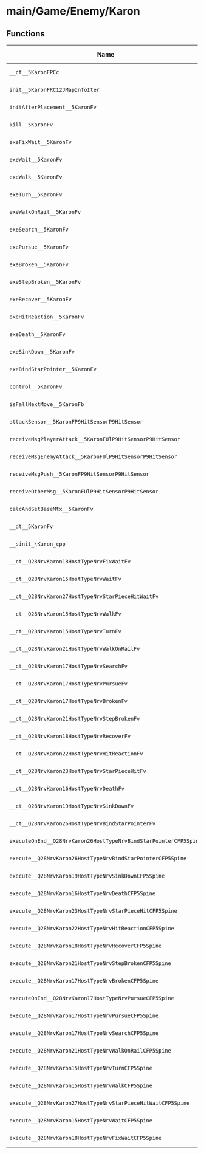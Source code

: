 # main/Game/Enemy/Karon

## Functions

| Name | Address | Match % |
|------|---------|---------|
| `__ct__5KaronFPCc` | `0x8010E608` | :x: (0.0%) |
| `init__5KaronFRC12JMapInfoIter` | `0x8010E65C` | :x: (0.0%) |
| `initAfterPlacement__5KaronFv` | `0x8010E8D4` | :x: (0.0%) |
| `kill__5KaronFv` | `0x8010E8D8` | :x: (0.0%) |
| `exeFixWait__5KaronFv` | `0x8010E944` | :x: (0.0%) |
| `exeWait__5KaronFv` | `0x8010E9E8` | :x: (0.0%) |
| `exeWalk__5KaronFv` | `0x8010EB34` | :x: (0.0%) |
| `exeTurn__5KaronFv` | `0x8010EC34` | :x: (0.0%) |
| `exeWalkOnRail__5KaronFv` | `0x8010ED64` | :x: (0.0%) |
| `exeSearch__5KaronFv` | `0x8010EE0C` | :x: (0.0%) |
| `exePursue__5KaronFv` | `0x8010EEA4` | :x: (0.0%) |
| `exeBroken__5KaronFv` | `0x8010EF60` | :x: (0.0%) |
| `exeStepBroken__5KaronFv` | `0x8010F0F0` | :x: (0.0%) |
| `exeRecover__5KaronFv` | `0x8010F280` | :x: (0.0%) |
| `exeHitReaction__5KaronFv` | `0x8010F364` | :x: (0.0%) |
| `exeDeath__5KaronFv` | `0x8010F4F8` | :x: (0.0%) |
| `exeSinkDown__5KaronFv` | `0x8010F5B4` | :x: (0.0%) |
| `exeBindStarPointer__5KaronFv` | `0x8010F6B0` | :x: (0.0%) |
| `control__5KaronFv` | `0x8010F6E8` | :x: (0.0%) |
| `isFallNextMove__5KaronFb` | `0x8010F8FC` | :x: (0.0%) |
| `attackSensor__5KaronFP9HitSensorP9HitSensor` | `0x8010F968` | :x: (0.0%) |
| `receiveMsgPlayerAttack__5KaronFUlP9HitSensorP9HitSensor` | `0x8010FBB8` | :x: (0.0%) |
| `receiveMsgEnemyAttack__5KaronFUlP9HitSensorP9HitSensor` | `0x8010FDC8` | :x: (0.0%) |
| `receiveMsgPush__5KaronFP9HitSensorP9HitSensor` | `0x8010FE54` | :x: (0.0%) |
| `receiveOtherMsg__5KaronFUlP9HitSensorP9HitSensor` | `0x8010FF14` | :x: (0.0%) |
| `calcAndSetBaseMtx__5KaronFv` | `0x8010FFA4` | :x: (0.0%) |
| `__dt__5KaronFv` | `0x80110000` | :x: (0.0%) |
| `__sinit_\Karon_cpp` | `0x8011005C` | :x: (0.0%) |
| `__ct__Q28NrvKaron18HostTypeNrvFixWaitFv` | `0x801100F8` | :x: (0.0%) |
| `__ct__Q28NrvKaron15HostTypeNrvWaitFv` | `0x80110108` | :x: (0.0%) |
| `__ct__Q28NrvKaron27HostTypeNrvStarPieceHitWaitFv` | `0x80110118` | :x: (0.0%) |
| `__ct__Q28NrvKaron15HostTypeNrvWalkFv` | `0x80110128` | :x: (0.0%) |
| `__ct__Q28NrvKaron15HostTypeNrvTurnFv` | `0x80110138` | :x: (0.0%) |
| `__ct__Q28NrvKaron21HostTypeNrvWalkOnRailFv` | `0x80110148` | :x: (0.0%) |
| `__ct__Q28NrvKaron17HostTypeNrvSearchFv` | `0x80110158` | :x: (0.0%) |
| `__ct__Q28NrvKaron17HostTypeNrvPursueFv` | `0x80110168` | :x: (0.0%) |
| `__ct__Q28NrvKaron17HostTypeNrvBrokenFv` | `0x80110178` | :x: (0.0%) |
| `__ct__Q28NrvKaron21HostTypeNrvStepBrokenFv` | `0x80110188` | :x: (0.0%) |
| `__ct__Q28NrvKaron18HostTypeNrvRecoverFv` | `0x80110198` | :x: (0.0%) |
| `__ct__Q28NrvKaron22HostTypeNrvHitReactionFv` | `0x801101A8` | :x: (0.0%) |
| `__ct__Q28NrvKaron23HostTypeNrvStarPieceHitFv` | `0x801101B8` | :x: (0.0%) |
| `__ct__Q28NrvKaron16HostTypeNrvDeathFv` | `0x801101C8` | :x: (0.0%) |
| `__ct__Q28NrvKaron19HostTypeNrvSinkDownFv` | `0x801101D8` | :x: (0.0%) |
| `__ct__Q28NrvKaron26HostTypeNrvBindStarPointerFv` | `0x801101E8` | :x: (0.0%) |
| `executeOnEnd__Q28NrvKaron26HostTypeNrvBindStarPointerCFP5Spine` | `0x801101F8` | :x: (0.0%) |
| `execute__Q28NrvKaron26HostTypeNrvBindStarPointerCFP5Spine` | `0x80110210` | :x: (0.0%) |
| `execute__Q28NrvKaron19HostTypeNrvSinkDownCFP5Spine` | `0x80110218` | :x: (0.0%) |
| `execute__Q28NrvKaron16HostTypeNrvDeathCFP5Spine` | `0x80110220` | :x: (0.0%) |
| `execute__Q28NrvKaron23HostTypeNrvStarPieceHitCFP5Spine` | `0x80110228` | :x: (0.0%) |
| `execute__Q28NrvKaron22HostTypeNrvHitReactionCFP5Spine` | `0x80110230` | :x: (0.0%) |
| `execute__Q28NrvKaron18HostTypeNrvRecoverCFP5Spine` | `0x80110238` | :x: (0.0%) |
| `execute__Q28NrvKaron21HostTypeNrvStepBrokenCFP5Spine` | `0x80110240` | :x: (0.0%) |
| `execute__Q28NrvKaron17HostTypeNrvBrokenCFP5Spine` | `0x80110248` | :x: (0.0%) |
| `executeOnEnd__Q28NrvKaron17HostTypeNrvPursueCFP5Spine` | `0x80110250` | :x: (0.0%) |
| `execute__Q28NrvKaron17HostTypeNrvPursueCFP5Spine` | `0x80110258` | :x: (0.0%) |
| `execute__Q28NrvKaron17HostTypeNrvSearchCFP5Spine` | `0x80110260` | :x: (0.0%) |
| `execute__Q28NrvKaron21HostTypeNrvWalkOnRailCFP5Spine` | `0x80110268` | :x: (0.0%) |
| `execute__Q28NrvKaron15HostTypeNrvTurnCFP5Spine` | `0x80110270` | :x: (0.0%) |
| `execute__Q28NrvKaron15HostTypeNrvWalkCFP5Spine` | `0x80110278` | :x: (0.0%) |
| `execute__Q28NrvKaron27HostTypeNrvStarPieceHitWaitCFP5Spine` | `0x80110280` | :x: (0.0%) |
| `execute__Q28NrvKaron15HostTypeNrvWaitCFP5Spine` | `0x80110288` | :x: (0.0%) |
| `execute__Q28NrvKaron18HostTypeNrvFixWaitCFP5Spine` | `0x80110290` | :x: (0.0%) |